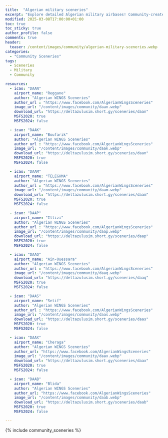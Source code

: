 ```yaml
---
title:  "Algerian military sceneries"
excerpt: "Explore detailed Algerian military airbases! Community-created hangars, jets, and helicopters for MSFS."
modified: 2025-03-08T17:00:00+01:00
toc: true
toc_sticky: true
author_profile: false
comments: true
header:
  teaser: /content/images/community/algerian-military-sceneries.webp
categories: 
  - "Community Sceneries"
tags:
  - Sceneries
  - Military
  - Community

resources:
  - icao: "DAAN"
    airport_name: "Reggane"
    author: "Algerian WINGS Sceneries"
    author_url : "https://www.facebook.com/AlgerianWingsSceneries"
    image_url: "/content/images/community/daan.webp"
    download_url: "https://deltazulusim.short.gy/sceneries/daan"
    MSFS2020: true
    MSFS2024: false

  - icao: "DAAK"
    airport_name: "Boufarik"
    author: "Algerian WINGS Sceneries"
    author_url : "https://www.facebook.com/AlgerianWingsSceneries"
    image_url: "/content/images/community/daak.webp"
    download_url: "https://deltazulusim.short.gy/sceneries/daan"
    MSFS2020: true
    MSFS2024: false

  - icao: "DAAM"
    airport_name: "TELEGHMA"
    author: "Algerian WINGS Sceneries"
    author_url : "https://www.facebook.com/AlgerianWingsSceneries"
    image_url: "/content/images/community/daam.webp"
    download_url: "https://deltazulusim.short.gy/sceneries/daam"
    MSFS2020: true
    MSFS2024: false

  - icao: "DAAP"
    airport_name: "Illizi"
    author: "Algerian WINGS Sceneries"
    author_url : "https://www.facebook.com/AlgerianWingsSceneries"
    image_url: "/content/images/community/daap.webp"
    download_url: "https://deltazulusim.short.gy/sceneries/daap"
    MSFS2020: true
    MSFS2024: false

  - icao: "DAAQ"
    airport_name: "Ain-Ouessara"
    author: "Algerian WINGS Sceneries"
    author_url : "https://www.facebook.com/AlgerianWingsSceneries"
    image_url: "/content/images/community/daaq.webp"
    download_url: "https://deltazulusim.short.gy/sceneries/daaq"
    MSFS2020: true
    MSFS2024: false

  - icao: "DAAS"
    airport_name: "Setif"
    author: "Algerian WINGS Sceneries"
    author_url : "https://www.facebook.com/AlgerianWingsSceneries"
    image_url: "/content/images/community/daas.webp"
    download_url: "https://deltazulusim.short.gy/sceneries/daas"
    MSFS2020: true
    MSFS2024: false

  - icao: "DAAX"
    airport_name: "Cheraga"
    author: "Algerian WINGS Sceneries"
    author_url: "https://www.facebook.com/AlgerianWingsSceneries"
    image_url: "/content/images/community/daax.webp"
    download_url: "https://deltazulusim.short.gy/sceneries/daax"
    MSFS2020: true
    MSFS2024: false

  - icao: "DAAB"
    airport_name: "Blida"
    author: "Algerian WINGS Sceneries"
    author_url: "https://www.facebook.com/AlgerianWingsSceneries"
    image_url: "/content/images/community/daab.webp"
    download_url: "https://deltazulusim.short.gy/sceneries/daab"
    MSFS2020: true
    MSFS2024: false

---
```


{% include community_sceneries %}
